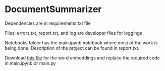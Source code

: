 # DocumentSummarizer

Dependencies are in requirements.txt file

Files: errors.txt, report.txt, and log are developer files for loggings

Notebooks folder has the main.ipynb notebook where most of the work is being done. Description of the project can be found in report.txt.


Download [this file](nlp.standford.edu/data/glove.6B.zip) for the word embeddings and replace the required code in main.ipynb or main.py

